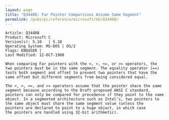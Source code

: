 ```yaml
---
layout: page
title: "Q34408: Far Pointer Comparisons Assume Same Segment"
permalink: /pubs/pc/reference/microsoft/kb/Q34408/
---
```


	Article: Q34408
	Product: Microsoft C
	Version(s): 5.10   | 5.10
	Operating System: MS-DOS | OS/2
	Flags: ENDUSER |
	Last Modified: 12-OCT-1988
	
	When comparing Far pointers with the <, >, <=, or >= operators, the
	two pointers must be in the same segment. The equality operator (==)
	tests both segment and offset to prevent two pointers that have the
	same offset but different segments from being considered equal.
	
	The <, >, <=, and >= operators assume that the pointer share the same
	segment because according to the Draft proposed ANSI C standard,
	pointers can only be compared for precedence if they point to the same
	object. In a segmented architecture such as Intel's, two pointers to
	the same object must share the same segment value (unless the
	pointers are declared to point to a huge object, in which case
	the pointers are handled using 32-bit arithmetic).
